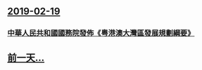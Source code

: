 ## [2019-02-19](/news/2019/02/19/index.md)

##### 
### [中華人民共和國國務院發佈《粤港澳大灣區發展規劃綱要》](/news/2019/02/19/中華人民共和國國務院發佈-粤港澳大灣區發展規劃綱要.md)
## [前一天...](/news/2019/02/18/index.md)

